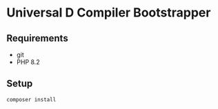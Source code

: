# Universal D Compiler Bootstrapper

## Requirements

- git
- PHP 8.2

## Setup

```sh
composer install
```
